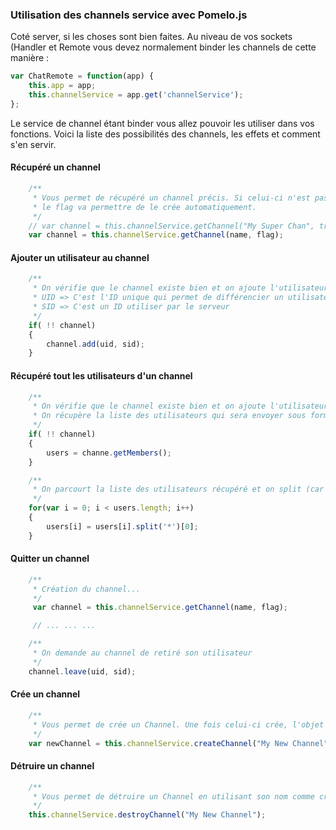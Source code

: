 ### Utilisation des channels service avec Pomelo.js

Coté server, si les choses sont bien faites. Au niveau de vos sockets (Handler et Remote
vous devez normalement binder les channels de cette manière :

```javascript
var ChatRemote = function(app) {
    this.app = app;
    this.channelService = app.get('channelService');
};
```

Le service de channel étant binder vous allez pouvoir les utiliser dans vos fonctions. Voici la liste des possibilités
des channels, les effets et comment s'en servir.


#### Récupéré un channel

```javascript
    /**
     * Vous permet de récupéré un channel précis. Si celui-ci n'est pas crée
     * le flag va permettre de le crée automatiquement.
     */
    // var channel = this.channelService.getChannel("My Super Chan", true);
    var channel = this.channelService.getChannel(name, flag);
```

#### Ajouter un utilisateur au channel

```javascript
    /**
     * On vérifie que le channel existe bien et on ajoute l'utilisateur au channel
     * UID => C'est l'ID unique qui permet de différencier un utilisateur d'un autre
     * SID => C'est un ID utiliser par le serveur
     */
    if( !! channel)
    {
        channel.add(uid, sid);
    }
```

#### Récupéré tout les utilisateurs d'un channel

```javascript
    /**
     * On vérifie que le channel existe bien et on ajoute l'utilisateur au channel
     * On récupère la liste des utilisateurs qui sera envoyer sous forme d'Array
     */
    if( !! channel)
    {
        users = channe.getMembers();
    }

    /**
     * On parcourt la liste des utilisateurs récupéré et on split (car l'UID contient aussi le channel)
     */
    for(var i = 0; i < users.length; i++)
    {
        users[i] = users[i].split('*')[0];
    }
```

#### Quitter un channel

```javascript
    /**
     * Création du channel...
     */
     var channel = this.channelService.getChannel(name, flag);

     // ... ... ...

    /**
     * On demande au channel de retiré son utilisateur
     */
    channel.leave(uid, sid);
```

#### Crée un channel

```javascript
    /**
     * Vous permet de crée un Channel. Une fois celui-ci crée, l'objet est retourné dans newChannel
     */
    var newChannel = this.channelService.createChannel("My New Channel");
```

#### Détruire un channel

```javascript
    /**
     * Vous permet de détruire un Channel en utilisant son nom comme critère.
     */
    this.channelService.destroyChannel("My New Channel");
```
